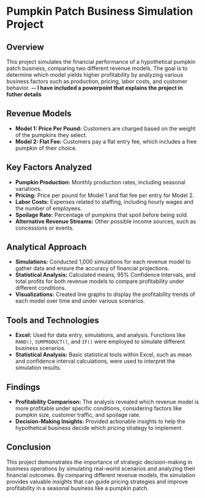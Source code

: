 # Pumpkin Patch Business Simulation Project

## Overview
This project simulates the financial performance of a hypothetical pumpkin patch business, comparing two different revenue models. The goal is to determine which model yields higher profitability by analyzing various business factors such as production, pricing, labor costs, and customer behavior. 
**-- I have included a powerpoint that explains the project in futher details**

## Revenue Models
- **Model 1: Price Per Pound:** Customers are charged based on the weight of the pumpkins they select.
- **Model 2: Flat Fee:** Customers pay a flat entry fee, which includes a free pumpkin of their choice.

## Key Factors Analyzed
- **Pumpkin Production:** Monthly production rates, including seasonal variations.
- **Pricing:** Price per pound for Model 1 and flat fee per entry for Model 2.
- **Labor Costs:** Expenses related to staffing, including hourly wages and the number of employees.
- **Spoilage Rate:** Percentage of pumpkins that spoil before being sold.
- **Alternative Revenue Streams:** Other possible income sources, such as concessions or events.

## Analytical Approach
- **Simulations:** Conducted 1,000 simulations for each revenue model to gather data and ensure the accuracy of financial projections.
- **Statistical Analysis:** Calculated means, 95% Confidence Intervals, and total profits for both revenue models to compare profitability under different conditions.
- **Visualizations:** Created line graphs to display the profitability trends of each model over time and under various scenarios.

## Tools and Technologies
- **Excel:** Used for data entry, simulations, and analysis. Functions like `RAND()`, `SUMPRODUCT()`, and `IF()` were employed to simulate different business scenarios.
- **Statistical Analysis:** Basic statistical tools within Excel, such as mean and confidence interval calculations, were used to interpret the simulation results.

## Findings
- **Profitability Comparison:** The analysis revealed which revenue model is more profitable under specific conditions, considering factors like pumpkin size, customer traffic, and spoilage rate.
- **Decision-Making Insights:** Provided actionable insights to help the hypothetical business decide which pricing strategy to implement.

## Conclusion
This project demonstrates the importance of strategic decision-making in business operations by simulating real-world scenarios and analyzing their financial outcomes. By comparing different revenue models, the simulation provides valuable insights that can guide pricing strategies and improve profitability in a seasonal business like a pumpkin patch.

